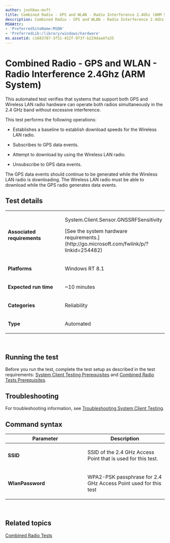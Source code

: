 ```yaml
---
author: joshbax-msft
title: Combined Radio - GPS and WLAN - Radio Interference 2.4Ghz (ARM System)
description: Combined Radio - GPS and WLAN - Radio Interference 2.4Ghz (ARM System)
MSHAttr:
- 'PreferredSiteName:MSDN'
- 'PreferredLib:/library/windows/hardware'
ms.assetid: c1683787-3f51-452f-973f-b229daa4fa35
---
```


# Combined Radio - GPS and WLAN - Radio Interference 2.4Ghz (ARM System)


This automated test verifies that systems that support both GPS and Wireless LAN radio hardware can operate both radios simultaneously in the 2.4 GHz band without excessive interference.

This test performs the following operations:

-   Establishes a baseline to establish download speeds for the Wireless LAN radio.

-   Subscribes to GPS data events.

-   Attempt to download by using the Wireless LAN radio.

-   Unsubscribe to GPS data events.

The GPS data events should continue to be generated while the Wireless LAN radio is downloading. The Wireless LAN radio must be able to download while the GPS radio generates data events.

## Test details


<table>
<colgroup>
<col width="50%" />
<col width="50%" />
</colgroup>
<tbody>
<tr class="odd">
<td><p><strong>Associated requirements</strong></p></td>
<td><p>System.Client.Sensor.GNSSRFSensitivity</p>
<p>[See the system hardware requirements.](http://go.microsoft.com/fwlink/p/?linkid=254482)</p></td>
</tr>
<tr class="even">
<td><p><strong>Platforms</strong></p></td>
<td><p>Windows RT 8.1</p></td>
</tr>
<tr class="odd">
<td><p><strong>Expected run time</strong></p></td>
<td><p>~10 minutes</p></td>
</tr>
<tr class="even">
<td><p><strong>Categories</strong></p></td>
<td><p>Reliability</p></td>
</tr>
<tr class="odd">
<td><p><strong>Type</strong></p></td>
<td><p>Automated</p></td>
</tr>
</tbody>
</table>

 

## Running the test


Before you run the test, complete the test setup as described in the test requirements: [System Client Testing Prerequisites](system-client-testing-prerequisites.md) and [Combined Radio Tests Prerequisites](combined-radio-tests-prerequisites.md#crgpswlan).

## Troubleshooting


For troubleshooting information, see [Troubleshooting System Client Testing](troubleshooting-system-client-testing.md).

## Command syntax


<table>
<colgroup>
<col width="50%" />
<col width="50%" />
</colgroup>
<thead>
<tr class="header">
<th>Parameter</th>
<th>Description</th>
</tr>
</thead>
<tbody>
<tr class="odd">
<td><p><strong>SSID</strong></p></td>
<td><p>SSID of the 2.4 GHz Access Point that is used for this test.</p></td>
</tr>
<tr class="even">
<td><p><strong>WlanPassword</strong></p></td>
<td><p>WPA2-PSK passphrase for 2.4 GHz Access Point used for this test</p></td>
</tr>
</tbody>
</table>

 

## Related topics


[Combined Radio Tests](combined-radio-tests.md)

 

 







